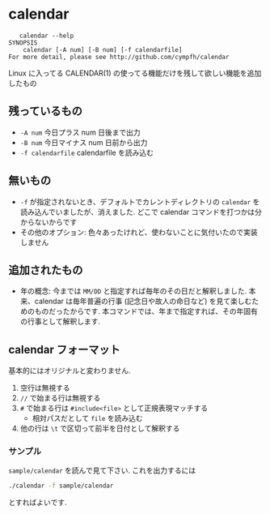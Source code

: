 # calendar

```
   calendar --help
SYNOPSIS
    calendar [-A num] [-B num] [-f calendarfile]
For more detail, please see http://github.com/cympfh/calendar
```

Linux に入ってる CALENDAR(1) の使ってる機能だけを残して欲しい機能を追加したもの

## 残っているもの

- `-A num` 今日プラス num 日後まで出力
- `-B num` 今日マイナス num 日前から出力
- `-f calendarfile` calendarfile を読み込む

## 無いもの

- `-f` が指定されないとき、デフォルトでカレントディレクトリの `calendar` を読み込んでいましたが、消えました. どこで calendar コマンドを打つかは分からないからです
- その他のオプション: 色々あったけれど、使わないことに気付いたので実装しません

## 追加されたもの

- 年の概念: 今までは `MM/DD` と指定すれば毎年のその日だと解釈しました. 本来、calendar は毎年普遍の行事 (記念日や故人の命日など) を見て楽しむためのものだったからです. 本コマンドでは、年まで指定すれば、その年固有の行事として解釈します.

## calendar フォーマット

基本的にはオリジナルと変わりません.

1. 空行は無視する
1. `//` で始まる行は無視する
1. `#` で始まる行は `#include<file>` として正規表現マッチする
    - 相対パスだとして `file` を読み込む
1. 他の行は `\t` で区切って前半を日付として解釈する

### サンプル

`sample/calendar` を読んで見て下さい.
これを出力するには

```bash
./calendar -f sample/calendar
```

とすればよいです.

